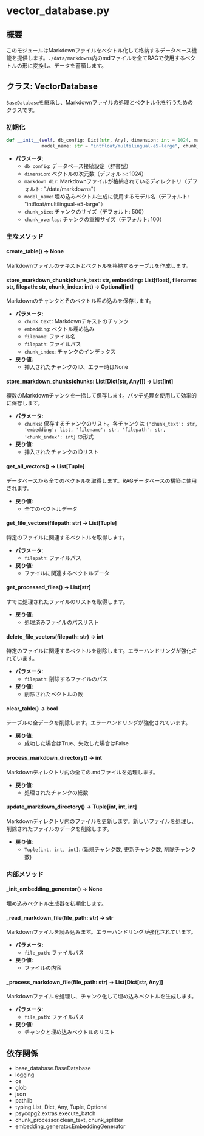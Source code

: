 # vector_database.py

## 概要
このモジュールはMarkdownファイルをベクトル化して格納するデータベース機能を提供します。`./data/markdowns`内のmdファイルを全てRAGで使用するベクトルの形に変換し、データを蓄積します。

## クラス: VectorDatabase

`BaseDatabase`を継承し、Markdownファイルの処理とベクトル化を行うためのクラスです。

### 初期化
```python
def __init__(self, db_config: Dict[str, Any], dimension: int = 1024, markdown_dir: str = "./data/markdowns", 
             model_name: str = "intfloat/multilingual-e5-large", chunk_size: int = 500, chunk_overlap: int = 100)
```

- **パラメータ**:
  - `db_config`: データベース接続設定（辞書型）
  - `dimension`: ベクトルの次元数（デフォルト: 1024）
  - `markdown_dir`: Markdownファイルが格納されているディレクトリ（デフォルト: "./data/markdowns"）
  - `model_name`: 埋め込みベクトル生成に使用するモデル名（デフォルト: "intfloat/multilingual-e5-large"）
  - `chunk_size`: チャンクのサイズ（デフォルト: 500）
  - `chunk_overlap`: チャンクの重複サイズ（デフォルト: 100）

### 主なメソッド

#### create_table() -> None
Markdownファイルのテキストとベクトルを格納するテーブルを作成します。

#### store_markdown_chunk(chunk_text: str, embedding: List[float], filename: str, filepath: str, chunk_index: int) -> Optional[int]
Markdownのチャンクとそのベクトル埋め込みを保存します。

- **パラメータ**:
  - `chunk_text`: Markdownテキストのチャンク
  - `embedding`: ベクトル埋め込み
  - `filename`: ファイル名
  - `filepath`: ファイルパス
  - `chunk_index`: チャンクのインデックス
- **戻り値**:
  - 挿入されたチャンクのID、エラー時はNone

#### store_markdown_chunks(chunks: List[Dict[str, Any]]) -> List[int]
複数のMarkdownチャンクを一括して保存します。バッチ処理を使用して効率的に保存します。

- **パラメータ**:
  - `chunks`: 保存するチャンクのリスト。各チャンクは `{'chunk_text': str, 'embedding': list, 'filename': str, 'filepath': str, 'chunk_index': int}` の形式
- **戻り値**:
  - 挿入されたチャンクのIDリスト

#### get_all_vectors() -> List[Tuple]
データベースから全てのベクトルを取得します。RAGデータベースの構築に使用されます。

- **戻り値**:
  - 全てのベクトルデータ

#### get_file_vectors(filepath: str) -> List[Tuple]
特定のファイルに関連するベクトルを取得します。

- **パラメータ**:
  - `filepath`: ファイルパス
- **戻り値**:
  - ファイルに関連するベクトルデータ

#### get_processed_files() -> List[str]
すでに処理されたファイルのリストを取得します。

- **戻り値**:
  - 処理済みファイルのパスリスト

#### delete_file_vectors(filepath: str) -> int
特定のファイルに関連するベクトルを削除します。エラーハンドリングが強化されています。

- **パラメータ**:
  - `filepath`: 削除するファイルのパス
- **戻り値**:
  - 削除されたベクトルの数

#### clear_table() -> bool
テーブルの全データを削除します。エラーハンドリングが強化されています。

- **戻り値**:
  - 成功した場合はTrue、失敗した場合はFalse

#### process_markdown_directory() -> int
Markdownディレクトリ内の全ての.mdファイルを処理します。

- **戻り値**:
  - 処理されたチャンクの総数

#### update_markdown_directory() -> Tuple[int, int, int]
Markdownディレクトリ内のファイルを更新します。新しいファイルを処理し、削除されたファイルのデータを削除します。

- **戻り値**:
  - `Tuple[int, int, int]`: (新規チャンク数, 更新チャンク数, 削除チャンク数)

### 内部メソッド

#### _init_embedding_generator() -> None
埋め込みベクトル生成器を初期化します。

#### _read_markdown_file(file_path: str) -> str
Markdownファイルを読み込みます。エラーハンドリングが強化されています。

- **パラメータ**:
  - `file_path`: ファイルパス
- **戻り値**:
  - ファイルの内容

#### _process_markdown_file(file_path: str) -> List[Dict[str, Any]]
Markdownファイルを処理し、チャンク化して埋め込みベクトルを生成します。

- **パラメータ**:
  - `file_path`: ファイルパス
- **戻り値**:
  - チャンクと埋め込みベクトルのリスト

## 依存関係
- base_database.BaseDatabase
- logging
- os
- glob
- json
- pathlib
- typing.List, Dict, Any, Tuple, Optional
- psycopg2.extras.execute_batch
- chunk_processor.clean_text, chunk_splitter
- embedding_generator.EmbeddingGenerator

